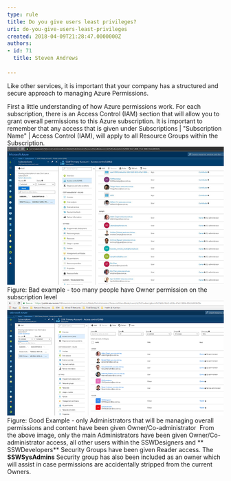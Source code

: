 ```yaml
---
type: rule
title: Do you give users least privileges?
uri: do-you-give-users-least-privileges
created: 2018-04-09T21:28:47.0000000Z
authors:
- id: 71
  title: Steven Andrews

---
```


 
Like other services, it is important that your company has a structured and secure approach to managing Azure Permissions.

First a little understanding of how Azure permissions work. For each subscription, there is an Access Control (IAM) section that will allow you to grant overall permissions to this Azure subscription. It is important to remember that any access that is given under Subscriptions | "Subscription Name" | Access Control (IAM), will apply to all Resource Groups within the Subscription.
 ![azure-permissions-bad.jpg](azure-permissions-bad.jpg)Figure: Bad example - too many people have Owner permission on the subscription level![azure-permissions-good.png](azure-permissions-good.png)Figure: Good Example - only Administrators that will be managing overall permissions and content have been given Owner/Co-administrator ​ 
From the above image, only the main Administrators have been given Owner/Co-administrator access, all other users within the SSWDesigners and ** SSWDevelopers** Security Groups have been given Reader access. The **SSWSysAdmins** Security group has also been included as an owner which will assist in case permissions are accidentally stripped from the current Owners.
​​

